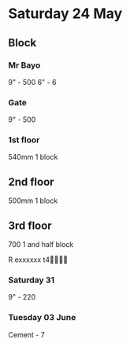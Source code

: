# Saturday 24 May
## Block
### Mr Bayo 
9" - 500
6" - 6

### Gate 
9" - 500



### 1st floor 
540mm 1 block 

## 2nd floor
500mm 1 block

## 3rd floor 
700 1 and half block

R exxxxxx t4🤥🤥🤥😌


### Saturday 31
9" - 220


### Tuesday 03 June 
Cement - 7